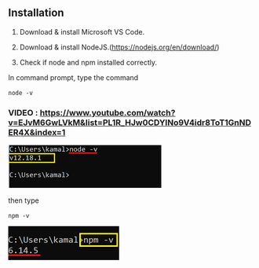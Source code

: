 ## Installation

1. Download & install Microsoft VS Code.

2. Download & install NodeJS.(https://nodejs.org/en/download/)

3. Check if node and npm installed correctly.


In command prompt, type the command
```
node -v
```
### VIDEO : https://www.youtube.com/watch?v=EJvM6GwLVkM&list=PL1R_HJw0CDYINo9V4idr8ToT1GnNDER4X&index=1

![Node version](/images/nodeversion.png)

then type
```
npm -v
```

![NPM version](/images/npmversion.png)

